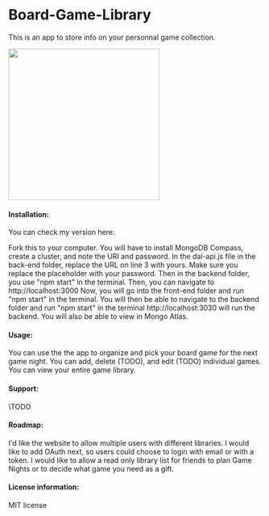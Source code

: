 # Board-Game-Library
This is an app to store info on your personnal game collection. 

<img src= "games.jpg" width='300'/>
 
#### Installation:
 
You can check my version here: 

Fork this to your computer. You will have to install MongoDB Compass, create a cluster, and note the URI and password. In the dal-api.js file in the back-end folder, replace the URL on line 3 with yours. Make sure you replace the placeholder with your password. Then in the backend folder, you use "npm start" in the terminal. Then, you can navigate to http://localhost:3000 Now, you will go into the front-end folder and run "npm start" in the terminal. You will then be able to navigate to the backend folder and run "npm start" in the terminal http://localhost:3030 will run the backend. You will also be able to view in Mongo Atlas.
 
#### Usage:
 
You can use the the app to organize and pick your board game for the next game night. You can add, delete (TODO), and edit (TODO) individual games. You can view your entire game library.
 
#### Support: 

\\TODO

#### Roadmap: 
I'd like the website to allow multiple users with different libraries. I would like to add OAuth next, so users could choose to login with email or with a token. I would like to allow a read only library list for friends to plan Game Nights or to decide what game you need as a gift.

#### License information:
 
MIT license
